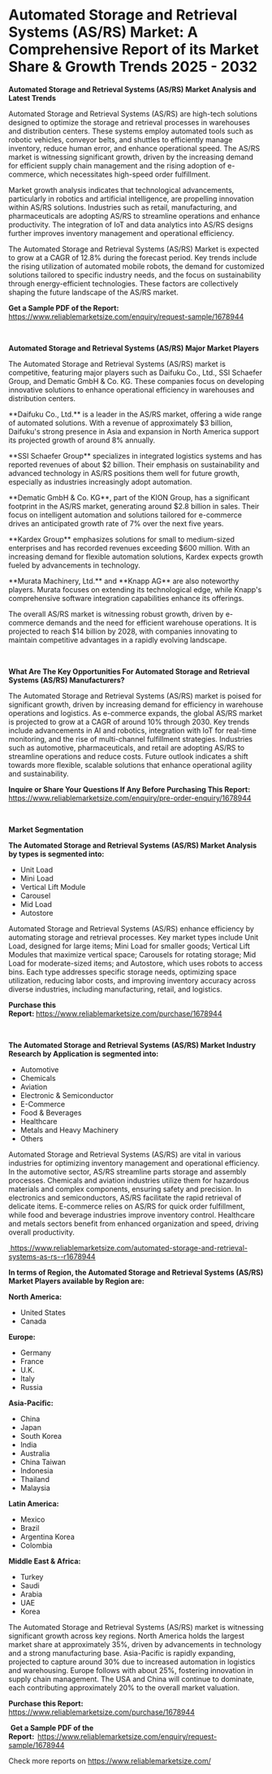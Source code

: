 <p><h1>Automated Storage and Retrieval Systems (AS/RS) Market: A Comprehensive Report of its Market Share & Growth Trends 2025 - 2032</h1></p><p><strong>Automated Storage and Retrieval Systems (AS/RS) Market Analysis and Latest Trends</strong></p>
<p><p>Automated Storage and Retrieval Systems (AS/RS) are high-tech solutions designed to optimize the storage and retrieval processes in warehouses and distribution centers. These systems employ automated tools such as robotic vehicles, conveyor belts, and shuttles to efficiently manage inventory, reduce human error, and enhance operational speed. The AS/RS market is witnessing significant growth, driven by the increasing demand for efficient supply chain management and the rising adoption of e-commerce, which necessitates high-speed order fulfillment.</p><p>Market growth analysis indicates that technological advancements, particularly in robotics and artificial intelligence, are propelling innovation within AS/RS solutions. Industries such as retail, manufacturing, and pharmaceuticals are adopting AS/RS to streamline operations and enhance productivity. The integration of IoT and data analytics into AS/RS designs further improves inventory management and operational efficiency.</p><p>The Automated Storage and Retrieval Systems (AS/RS) Market is expected to grow at a CAGR of 12.8% during the forecast period. Key trends include the rising utilization of automated mobile robots, the demand for customized solutions tailored to specific industry needs, and the focus on sustainability through energy-efficient technologies. These factors are collectively shaping the future landscape of the AS/RS market.</p></p>
<p><strong>Get a Sample PDF of the Report:&nbsp;</strong> <a href="https://www.reliablemarketsize.com/enquiry/request-sample/1678944?utm_campaign=2890&utm_medium=2&utm_source=Github&utm_content=ia&utm_term=24032025&utm_id=automated-storage-and-retrieval-systems-asrs">https://www.reliablemarketsize.com/enquiry/request-sample/1678944</a></p>
<p>&nbsp;</p>
<p><strong>Automated Storage and Retrieval Systems (AS/RS) Major Market Players</strong></p>
<p><p>The Automated Storage and Retrieval Systems (AS/RS) market is competitive, featuring major players such as Daifuku Co., Ltd., SSI Schaefer Group, and Dematic GmbH & Co. KG. These companies focus on developing innovative solutions to enhance operational efficiency in warehouses and distribution centers.</p><p>**Daifuku Co., Ltd.** is a leader in the AS/RS market, offering a wide range of automated solutions. With a revenue of approximately $3 billion, Daifuku's strong presence in Asia and expansion in North America support its projected growth of around 8% annually.</p><p>**SSI Schaefer Group** specializes in integrated logistics systems and has reported revenues of about $2 billion. Their emphasis on sustainability and advanced technology in AS/RS positions them well for future growth, especially as industries increasingly adopt automation.</p><p>**Dematic GmbH & Co. KG**, part of the KION Group, has a significant footprint in the AS/RS market, generating around $2.8 billion in sales. Their focus on intelligent automation and solutions tailored for e-commerce drives an anticipated growth rate of 7% over the next five years.</p><p>**Kardex Group** emphasizes solutions for small to medium-sized enterprises and has recorded revenues exceeding $600 million. With an increasing demand for flexible automation solutions, Kardex expects growth fueled by advancements in technology.</p><p>**Murata Machinery, Ltd.** and **Knapp AG** are also noteworthy players. Murata focuses on extending its technological edge, while Knapp's comprehensive software integration capabilities enhance its offerings.</p><p>The overall AS/RS market is witnessing robust growth, driven by e-commerce demands and the need for efficient warehouse operations. It is projected to reach $14 billion by 2028, with companies innovating to maintain competitive advantages in a rapidly evolving landscape.</p></p>
<p>&nbsp;</p>
<p><strong>What Are The Key Opportunities For Automated Storage and Retrieval Systems (AS/RS) Manufacturers?</strong></p>
<p><p>The Automated Storage and Retrieval Systems (AS/RS) market is poised for significant growth, driven by increasing demand for efficiency in warehouse operations and logistics. As e-commerce expands, the global AS/RS market is projected to grow at a CAGR of around 10% through 2030. Key trends include advancements in AI and robotics, integration with IoT for real-time monitoring, and the rise of multi-channel fulfillment strategies. Industries such as automotive, pharmaceuticals, and retail are adopting AS/RS to streamline operations and reduce costs. Future outlook indicates a shift towards more flexible, scalable solutions that enhance operational agility and sustainability.</p></p>
<p><strong>Inquire or Share Your Questions If Any Before Purchasing This Report:</strong> <a href="https://www.reliablemarketsize.com/enquiry/pre-order-enquiry/1678944?utm_campaign=2890&utm_medium=2&utm_source=Github&utm_content=ia&utm_term=24032025&utm_id=automated-storage-and-retrieval-systems-asrs">https://www.reliablemarketsize.com/enquiry/pre-order-enquiry/1678944</a></p>
<p>&nbsp;</p>
<p><strong>Market Segmentation</strong></p>
<p><strong>The Automated Storage and Retrieval Systems (AS/RS) Market Analysis by types is segmented into:</strong></p>
<p><ul><li>Unit Load</li><li>Mini Load</li><li>Vertical Lift Module</li><li>Carousel</li><li>Mid Load</li><li>Autostore</li></ul></p>
<p><p>Automated Storage and Retrieval Systems (AS/RS) enhance efficiency by automating storage and retrieval processes. Key market types include Unit Load, designed for large items; Mini Load for smaller goods; Vertical Lift Modules that maximize vertical space; Carousels for rotating storage; Mid Load for moderate-sized items; and Autostore, which uses robots to access bins. Each type addresses specific storage needs, optimizing space utilization, reducing labor costs, and improving inventory accuracy across diverse industries, including manufacturing, retail, and logistics.</p></p>
<p><strong>Purchase this Report:&nbsp;</strong><a href="https://www.reliablemarketsize.com/purchase/1678944?utm_campaign=2890&utm_medium=2&utm_source=Github&utm_content=ia&utm_term=24032025&utm_id=automated-storage-and-retrieval-systems-asrs">https://www.reliablemarketsize.com/purchase/1678944</a></p>
<p>&nbsp;</p>
<p><strong>The Automated Storage and Retrieval Systems (AS/RS) Market Industry Research by Application is segmented into:</strong></p>
<p><ul><li>Automotive</li><li>Chemicals</li><li>Aviation</li><li>Electronic & Semiconductor</li><li>E-Commerce</li><li>Food & Beverages</li><li>Healthcare</li><li>Metals and Heavy Machinery</li><li>Others</li></ul></p>
<p><p>Automated Storage and Retrieval Systems (AS/RS) are vital in various industries for optimizing inventory management and operational efficiency. In the automotive sector, AS/RS streamline parts storage and assembly processes. Chemicals and aviation industries utilize them for hazardous materials and complex components, ensuring safety and precision. In electronics and semiconductors, AS/RS facilitate the rapid retrieval of delicate items. E-commerce relies on AS/RS for quick order fulfillment, while food and beverage industries improve inventory control. Healthcare and metals sectors benefit from enhanced organization and speed, driving overall productivity.</p></p>
<p><a href="https://www.reliablemarketsize.com/automated-storage-and-retrieval-systems-as-rs--r1678944?utm_campaign=2890&utm_medium=2&utm_source=Github&utm_content=ia&utm_term=24032025&utm_id=automated-storage-and-retrieval-systems-asrs">&nbsp;https://www.reliablemarketsize.com/automated-storage-and-retrieval-systems-as-rs--r1678944</a></p>
<p><strong>In terms of Region, the Automated Storage and Retrieval Systems (AS/RS) Market Players available by Region are:</strong></p>
<p>
    <p> <strong> North America: </strong>
        <ul>
            <li>United States</li>
            <li>Canada</li>
        </ul>
        </p> 
    <p> <strong> Europe: </strong>
        <ul>
            <li>Germany</li>
            <li>France</li>
            <li>U.K.</li>
            <li>Italy</li>
            <li>Russia</li>
        </ul>
        </p> 
    <p> <strong> Asia-Pacific: </strong>
        <ul>
            <li>China</li>
            <li>Japan</li>
            <li>South Korea</li>
            <li>India</li>
            <li>Australia</li>
            <li>China Taiwan</li>
            <li>Indonesia</li>
            <li>Thailand</li>
            <li>Malaysia</li>
        </ul>
        </p> 
    <p> <strong> Latin America: </strong>
        <ul>
            <li>Mexico</li>
            <li>Brazil</li>
            <li>Argentina Korea</li>
            <li>Colombia</li>
        </ul>
        </p> 
    <p> <strong> Middle East & Africa: </strong>
        <ul>
            <li>Turkey</li>
            <li>Saudi</li>
            <li>Arabia</li>
            <li>UAE</li>
            <li>Korea</li>
        </ul>
    </p>
    </p>
<p><p>The Automated Storage and Retrieval Systems (AS/RS) market is witnessing significant growth across key regions. North America holds the largest market share at approximately 35%, driven by advancements in technology and a strong manufacturing base. Asia-Pacific is rapidly expanding, projected to capture around 30% due to increased automation in logistics and warehousing. Europe follows with about 25%, fostering innovation in supply chain management. The USA and China will continue to dominate, each contributing approximately 20% to the overall market valuation.</p></p>
<p><strong>Purchase this Report: </strong><a href="https://www.reliablemarketsize.com/purchase/1678944?utm_campaign=2890&utm_medium=2&utm_source=Github&utm_content=ia&utm_term=24032025&utm_id=automated-storage-and-retrieval-systems-asrs">https://www.reliablemarketsize.com/purchase/1678944</a></p>
<p>&nbsp;<strong>Get a Sample PDF of the Report:&nbsp;&nbsp;</strong><a href="https://www.reliablemarketsize.com/enquiry/request-sample/1678944?utm_campaign=2890&utm_medium=2&utm_source=Github&utm_content=ia&utm_term=24032025&utm_id=automated-storage-and-retrieval-systems-asrs">https://www.reliablemarketsize.com/enquiry/request-sample/1678944</a></p>
<p><strong></strong></p>
<p>Check more reports on <a href="https://www.reliablemarketsize.com/?utm_campaign=2890&utm_medium=2&utm_source=Github&utm_content=ia&utm_term=24032025&utm_id=automated-storage-and-retrieval-systems-asrs">https://www.reliablemarketsize.com/</a></p>